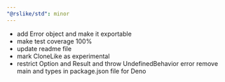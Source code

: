 ```yaml
---
"@rslike/std": minor
---
```


- add Error object and make it exportable
- make test coverage 100%
- update readme file
- mark CloneLike as experimental
- restrict Option and Result and throw UndefinedBehavior error remove main and types in package.json file for Deno
